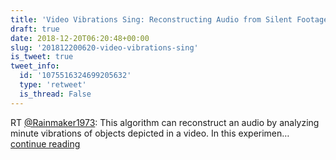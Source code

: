 ```yaml
---
title: 'Video Vibrations Sing: Reconstructing Audio from Silent Footage'
draft: true
date: 2018-12-20T06:20:48+00:00
slug: '201812200620-video-vibrations-sing'
is_tweet: true
tweet_info:
  id: '1075516324699205632'
  type: 'retweet'
  is_thread: False
---
```




RT [@Rainmaker1973](https://x.com/Rainmaker1973): This algorithm can reconstruct an audio by analyzing minute vibrations of objects depicted in a video. In this experimen… [continue reading](https://x.com/sytelus/status/1075516324699205632)
